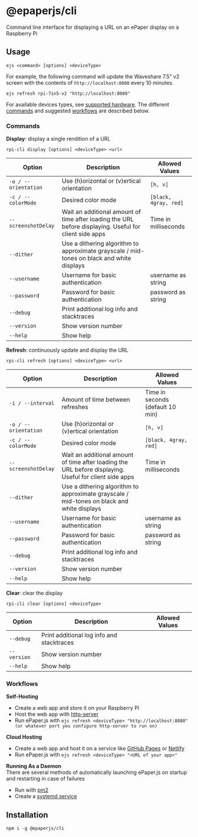 # @epaperjs/cli

Command line interface for displaying a URL on an ePaper display on a Raspberry Pi

## Usage

```
ejs <command> [options] <deviceType>
```

For example, the following command will update the Waveshare 7.5" v2 screen with the contents of `http://localhost:8080` every 10 minutes.

```
ejs refresh rpi-7in5-v2 "http://localhost:8080"
```

For available devices types, see [supported hardware](#supported-hardware). The different [commands](#commands) and suggested [workflows](#workflows) are described below.

### Commands

**Display**: display a single rendition of a URL

```
rpi-cli display [options] <deviceType> <url>
```

| Option               | Description                                                                                            | Allowed Values        |
| -------------------- | ------------------------------------------------------------------------------------------------------ | --------------------- |
| `-o / --orientation` | Use (h)orizontal or (v)ertical orientation                                                             | `[h, v]`              |
| `-c / --colorMode`   | Desired color mode                                                                                     | `[black, 4gray, red]` |
| `--screenshotDelay`  | Wait an additional amount of time after loading the URL before displaying. Useful for client side apps | Time in milliseconds  |
| `--dither`           | Use a dithering algorithm to approximate grayscale / mid-tones on black and white displays             |                       |
| `--username`         | Username for basic authentication                                                                      | username as string    |
| `--password`         | Password for basic authentication                                                                      | password as string    |
| `--debug`            | Print additional log info and stacktraces                                                              |                       |
| `--version`          | Show version number                                                                                    |                       |
| `--help`             | Show help                                                                                              |                       |

**Refresh**: continuously update and display the URL

```
rpi-cli refresh [options] <deviceType> <url>
```

| Option               | Description                                                                                            | Allowed Values                   |
| -------------------- | ------------------------------------------------------------------------------------------------------ | -------------------------------- |
| `-i / --interval`    | Amount of time between refreshes                                                                       | Time in seconds (default 10 min) |
| `-o / --orientation` | Use (h)orizontal or (v)ertical orientation                                                             | `[h, v]`                         |
| `-c / --colorMode`   | Desired color mode                                                                                     | `[black, 4gray, red]`            |
| `--screenshotDelay`  | Wait an additional amount of time after loading the URL before displaying. Useful for client side apps | Time in milliseconds             |
| `--dither`           | Use a dithering algorithm to approximate grayscale / mid-tones on black and white displays             |                                  |
| `--username`         | Username for basic authentication                                                                      | username as string               |
| `--password`         | Password for basic authentication                                                                      | password as string               |
| `--debug`            | Print additional log info and stacktraces                                                              |                                  |
| `--version`          | Show version number                                                                                    |                                  |
| `--help`             | Show help                                                                                              |                                  |

**Clear**: clear the display

```
rpi-cli clear [options] <deviceType>
```

| Option      | Description                               | Allowed Values |
| ----------- | ----------------------------------------- | -------------- |
| `--debug`   | Print additional log info and stacktraces |                |
| `--version` | Show version number                       |                |
| `--help`    | Show help                                 |                |

### Workflows

**Self-Hosting**

-   Create a web app and store it on your Raspberry Pi
-   Host the web app with [http-server](https://www.npmjs.com/package/http-server)
-   Run ePaper.js with `ejs refresh <deviceType> "http://localhost:8080" (or whatever port you configure http-server to run on)`

**Cloud Hosting**

-   Create a web app and host it on a service like [GitHub Pages](https://pages.github.com/) or [Netlify](https://www.netlify.com/)
-   Run ePaper.js with `ejs refresh <deviceType> "<URL of your app>"`

**Running As a Daemon** \
There are several methods of automatically launching ePaper.js on startup and restarting in case of failures

-   Run with [pm2](https://pm2.keymetrics.io/)
-   Create a [systemd service](https://blog.r0b.io/post/running-node-js-as-a-systemd-service/)

## Installation

```
npm i -g @epaperjs/cli
```
